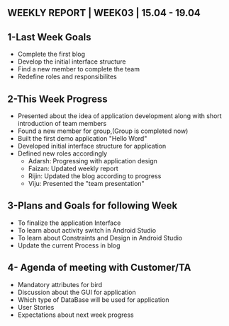 ## WEEKLY REPORT | WEEK03 | 15.04 - 19.04

## 1-Last Week Goals 

* Complete the first blog
* Develop the initial interface structure
* Find a new member to complete the team
* Redefine roles and responsibilites 

## 2-This Week Progress

* Presented about the idea of application development along with short introduction of team members
* Found a new member for group,(Group is completed now)
* Built the first demo application "Hello Word"
* Developed initial interface structure for application
* Defined new roles accordingly
  * Adarsh: Progressing with application design
  * Faizan: Updated weekly report
  * Rijin:  Updated the blog according to progress
  * Viju:   Presented the "team presentation"
  
 ## 3-Plans and Goals for following Week
  
 * To finalize the application Interface
 * To learn about activity switch in Android Studio
 * To learn about Constraints and Design in Android Studio
 * Update the current Process in blog
  
  ## 4- Agenda of meeting with Customer/TA
  
  * Mandatory attributes for bird 
  * Discussion about the GUI for application
  * Which type of DataBase will be used for application
  * User Stories
  * Expectations about next week progress
  
  
  
